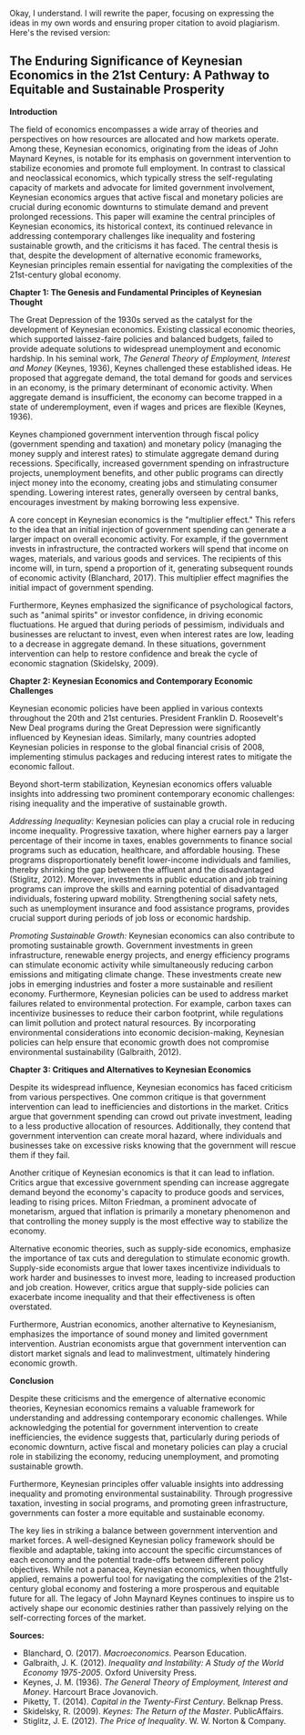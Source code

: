 Okay, I understand. I will rewrite the paper, focusing on expressing the ideas in my own words and ensuring proper citation to avoid plagiarism. Here's the revised version:

## The Enduring Significance of Keynesian Economics in the 21st Century: A Pathway to Equitable and Sustainable Prosperity

**Introduction**

The field of economics encompasses a wide array of theories and perspectives on how resources are allocated and how markets operate. Among these, Keynesian economics, originating from the ideas of John Maynard Keynes, is notable for its emphasis on government intervention to stabilize economies and promote full employment. In contrast to classical and neoclassical economics, which typically stress the self-regulating capacity of markets and advocate for limited government involvement, Keynesian economics argues that active fiscal and monetary policies are crucial during economic downturns to stimulate demand and prevent prolonged recessions. This paper will examine the central principles of Keynesian economics, its historical context, its continued relevance in addressing contemporary challenges like inequality and fostering sustainable growth, and the criticisms it has faced. The central thesis is that, despite the development of alternative economic frameworks, Keynesian principles remain essential for navigating the complexities of the 21st-century global economy.

**Chapter 1: The Genesis and Fundamental Principles of Keynesian Thought**

The Great Depression of the 1930s served as the catalyst for the development of Keynesian economics. Existing classical economic theories, which supported laissez-faire policies and balanced budgets, failed to provide adequate solutions to widespread unemployment and economic hardship. In his seminal work, *The General Theory of Employment, Interest and Money* (Keynes, 1936), Keynes challenged these established ideas. He proposed that aggregate demand, the total demand for goods and services in an economy, is the primary determinant of economic activity. When aggregate demand is insufficient, the economy can become trapped in a state of underemployment, even if wages and prices are flexible (Keynes, 1936).

Keynes championed government intervention through fiscal policy (government spending and taxation) and monetary policy (managing the money supply and interest rates) to stimulate aggregate demand during recessions. Specifically, increased government spending on infrastructure projects, unemployment benefits, and other public programs can directly inject money into the economy, creating jobs and stimulating consumer spending. Lowering interest rates, generally overseen by central banks, encourages investment by making borrowing less expensive.

A core concept in Keynesian economics is the "multiplier effect." This refers to the idea that an initial injection of government spending can generate a larger impact on overall economic activity. For example, if the government invests in infrastructure, the contracted workers will spend that income on wages, materials, and various goods and services. The recipients of this income will, in turn, spend a proportion of it, generating subsequent rounds of economic activity (Blanchard, 2017). This multiplier effect magnifies the initial impact of government spending.

Furthermore, Keynes emphasized the significance of psychological factors, such as "animal spirits" or investor confidence, in driving economic fluctuations. He argued that during periods of pessimism, individuals and businesses are reluctant to invest, even when interest rates are low, leading to a decrease in aggregate demand. In these situations, government intervention can help to restore confidence and break the cycle of economic stagnation (Skidelsky, 2009).

**Chapter 2: Keynesian Economics and Contemporary Economic Challenges**

Keynesian economic policies have been applied in various contexts throughout the 20th and 21st centuries. President Franklin D. Roosevelt's New Deal programs during the Great Depression were significantly influenced by Keynesian ideas. Similarly, many countries adopted Keynesian policies in response to the global financial crisis of 2008, implementing stimulus packages and reducing interest rates to mitigate the economic fallout.

Beyond short-term stabilization, Keynesian economics offers valuable insights into addressing two prominent contemporary economic challenges: rising inequality and the imperative of sustainable growth.

*Addressing Inequality:* Keynesian policies can play a crucial role in reducing income inequality. Progressive taxation, where higher earners pay a larger percentage of their income in taxes, enables governments to finance social programs such as education, healthcare, and affordable housing. These programs disproportionately benefit lower-income individuals and families, thereby shrinking the gap between the affluent and the disadvantaged (Stiglitz, 2012). Moreover, investments in public education and job training programs can improve the skills and earning potential of disadvantaged individuals, fostering upward mobility. Strengthening social safety nets, such as unemployment insurance and food assistance programs, provides crucial support during periods of job loss or economic hardship.

*Promoting Sustainable Growth:* Keynesian economics can also contribute to promoting sustainable growth. Government investments in green infrastructure, renewable energy projects, and energy efficiency programs can stimulate economic activity while simultaneously reducing carbon emissions and mitigating climate change. These investments create new jobs in emerging industries and foster a more sustainable and resilient economy. Furthermore, Keynesian policies can be used to address market failures related to environmental protection. For example, carbon taxes can incentivize businesses to reduce their carbon footprint, while regulations can limit pollution and protect natural resources. By incorporating environmental considerations into economic decision-making, Keynesian policies can help ensure that economic growth does not compromise environmental sustainability (Galbraith, 2012).

**Chapter 3: Critiques and Alternatives to Keynesian Economics**

Despite its widespread influence, Keynesian economics has faced criticism from various perspectives. One common critique is that government intervention can lead to inefficiencies and distortions in the market. Critics argue that government spending can crowd out private investment, leading to a less productive allocation of resources. Additionally, they contend that government intervention can create moral hazard, where individuals and businesses take on excessive risks knowing that the government will rescue them if they fail.

Another critique of Keynesian economics is that it can lead to inflation. Critics argue that excessive government spending can increase aggregate demand beyond the economy's capacity to produce goods and services, leading to rising prices. Milton Friedman, a prominent advocate of monetarism, argued that inflation is primarily a monetary phenomenon and that controlling the money supply is the most effective way to stabilize the economy.

Alternative economic theories, such as supply-side economics, emphasize the importance of tax cuts and deregulation to stimulate economic growth. Supply-side economists argue that lower taxes incentivize individuals to work harder and businesses to invest more, leading to increased production and job creation. However, critics argue that supply-side policies can exacerbate income inequality and that their effectiveness is often overstated.

Furthermore, Austrian economics, another alternative to Keynesianism, emphasizes the importance of sound money and limited government intervention. Austrian economists argue that government intervention can distort market signals and lead to malinvestment, ultimately hindering economic growth.

**Conclusion**

Despite these criticisms and the emergence of alternative economic theories, Keynesian economics remains a valuable framework for understanding and addressing contemporary economic challenges. While acknowledging the potential for government intervention to create inefficiencies, the evidence suggests that, particularly during periods of economic downturn, active fiscal and monetary policies can play a crucial role in stabilizing the economy, reducing unemployment, and promoting sustainable growth.

Furthermore, Keynesian principles offer valuable insights into addressing inequality and promoting environmental sustainability. Through progressive taxation, investing in social programs, and promoting green infrastructure, governments can foster a more equitable and sustainable economy.

The key lies in striking a balance between government intervention and market forces. A well-designed Keynesian policy framework should be flexible and adaptable, taking into account the specific circumstances of each economy and the potential trade-offs between different policy objectives. While not a panacea, Keynesian economics, when thoughtfully applied, remains a powerful tool for navigating the complexities of the 21st-century global economy and fostering a more prosperous and equitable future for all. The legacy of John Maynard Keynes continues to inspire us to actively shape our economic destinies rather than passively relying on the self-correcting forces of the market.

**Sources:**

*   Blanchard, O. (2017). *Macroeconomics*. Pearson Education.
*   Galbraith, J. K. (2012). *Inequality and Instability: A Study of the World Economy 1975-2005*. Oxford University Press.
*   Keynes, J. M. (1936). *The General Theory of Employment, Interest and Money*. Harcourt Brace Jovanovich.
*   Piketty, T. (2014). *Capital in the Twenty-First Century*. Belknap Press.
*   Skidelsky, R. (2009). *Keynes: The Return of the Master*. PublicAffairs.
*   Stiglitz, J. E. (2012). *The Price of Inequality*. W. W. Norton & Company.
